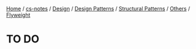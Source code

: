 [Home](https://mengxianbin.github.io) /
[cs-notes](https://mengxianbin.github.io/cs-notes/content) /
[Design](https://mengxianbin.github.io/cs-notes/content/Design) /
[Design Patterns](https://mengxianbin.github.io/cs-notes/content/Design/Design%20Patterns) /
[Structural Patterns](https://mengxianbin.github.io/cs-notes/content/Design/Design%20Patterns/Structural%20Patterns) /
[Others](https://mengxianbin.github.io/cs-notes/content/Design/Design%20Patterns/Structural%20Patterns/Others) /
[Flyweight](https://mengxianbin.github.io/cs-notes/content/Design/Design%20Patterns/Structural%20Patterns/Others/Flyweight)

# TO DO
